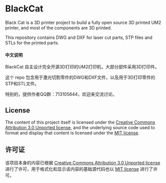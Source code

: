 # BlackCat

Black Cat is a 3D printer project to build a fully open source 3D printed UM2 printer, and most of the components are 3D printed.

This repository contains DWG and DXF for laser cut parts, STP files and STLs for the printed parts.



#### 中文说明


BlackCat 自主设计完全开源3D打印的UM2打印机，大部分部件采用3D打印件。

这个 repo 包含用于激光切割零件的DWG和DXF文件，以及用于3D打印零件的STP和STL文件。

特别的，提供作者QQ群：713105644，欢迎来交流讨论。



## License

The content of this project itself is licensed under the [Creative Commons Attribution 3.0 Unported license](https://creativecommons.org/licenses/by/3.0/), and the underlying source code used to format and display that content is licensed under the [MIT license](https://github.com/github/choosealicense.com/blob/gh-pages/LICENSE.md).



## 许可证

该项目本身的内容已根据 [Creative Commons Attribution 3.0 Unported license](https://creativecommons.org/licenses/by/3.0/) 进行了许可，用于格式化和显示该内容的基础源代码也以 [MIT license](https://github.com/github/choosealicense.com/blob/gh-pages/LICENSE.md) 进行了许可。